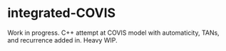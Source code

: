 # integrated-COVIS
Work in progress. C++ attempt at COVIS model with automaticity, TANs, and recurrence added in. Heavy WIP. 
